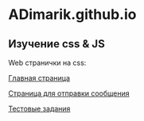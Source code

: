 # ADimarik.github.io

Изучение css & JS
---
Web странички на css:

[Главная страница](https://adimarik.github.io/exam-css/index.html)

[Страница для отправки сообщения](https://adimarik.github.io/exam-css/contact.html)

[Тестовые задания](https://adimarik.github.io/project/index.html)
